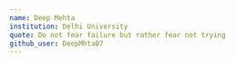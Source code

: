 ```yaml
---
name: Deep Mehta 
institution: Delhi University
quote: Do not fear failure but rather fear not trying
github_user: DeepMhta07
---
```

